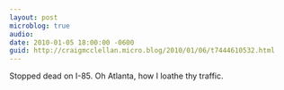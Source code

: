 ```yaml
---
layout: post
microblog: true
audio: 
date: 2010-01-05 18:00:00 -0600
guid: http://craigmcclellan.micro.blog/2010/01/06/t7444610532.html
---
```

Stopped dead on I-85. Oh Atlanta, how I loathe thy traffic.
